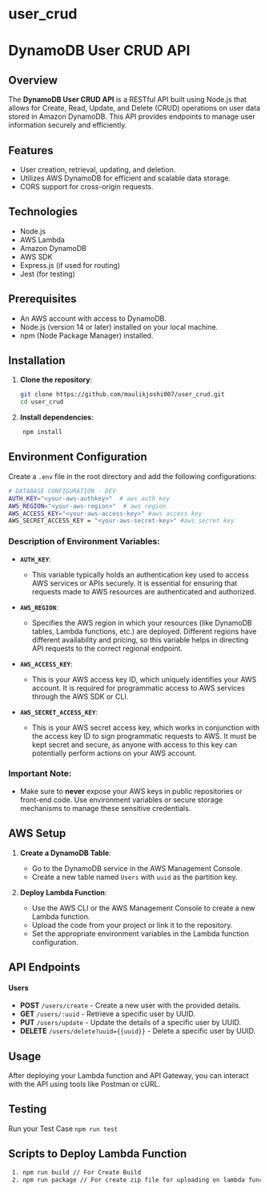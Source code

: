 # user_crud

# DynamoDB User CRUD API

## Overview
The **DynamoDB User CRUD API** is a RESTful API built using Node.js that allows for Create, Read, Update, and Delete (CRUD) operations on user data stored in Amazon DynamoDB. This API provides endpoints to manage user information securely and efficiently.

## Features
- User creation, retrieval, updating, and deletion.
- Utilizes AWS DynamoDB for efficient and scalable data storage.
- CORS support for cross-origin requests.

## Technologies
- Node.js
- AWS Lambda
- Amazon DynamoDB
- AWS SDK
- Express.js (if used for routing)
- Jest (for testing)

## Prerequisites
- An AWS account with access to DynamoDB.
- Node.js (version 14 or later) installed on your local machine.
- npm (Node Package Manager) installed.

## Installation
1. **Clone the repository**:
   ```bash
   git clone https://github.com/maulikjoshi007/user_crud.git
   cd user_crud
   ``` 

2.  **Install dependencies**:
    
```bash
	npm install
   ```

## Environment Configuration

Create a `.env` file in the root directory and add the following configurations:

```bash
# DATABASE CONFIGURATION - DEV
AUTH_KEY="<your-aws-authkey>"  # aws auth key
AWS_REGION="<your-aws-region>"  # aws region
AWS_ACCESS_KEY="<your-aws-access-key>" #aws access key
AWS_SECRET_ACCESS_KEY = "<your-aws-secret-key>" #aws secret key
```
### Description of Environment Variables:

-   **`AUTH_KEY`**:
    
    -   This variable typically holds an authentication key used to access AWS services or APIs securely. It is essential for ensuring that requests made to AWS resources are authenticated and authorized.
-   **`AWS_REGION`**:
    
    -   Specifies the AWS region in which your resources (like DynamoDB tables, Lambda functions, etc.) are deployed. Different regions have different availability and pricing, so this variable helps in directing API requests to the correct regional endpoint.
-   **`AWS_ACCESS_KEY`**:
    
    -   This is your AWS access key ID, which uniquely identifies your AWS account. It is required for programmatic access to AWS services through the AWS SDK or CLI.
-   **`AWS_SECRET_ACCESS_KEY`**:
    
    -   This is your AWS secret access key, which works in conjunction with the access key ID to sign programmatic requests to AWS. It must be kept secret and secure, as anyone with access to this key can potentially perform actions on your AWS account.

### Important Note:

-   Make sure to **never** expose your AWS keys in public repositories or front-end code. Use environment variables or secure storage mechanisms to manage these sensitive credentials.

## AWS Setup

1.  **Create a DynamoDB Table**:
    
    -   Go to the DynamoDB service in the AWS Management Console.
    -   Create a new table named `Users` with `uuid` as the partition key.
    
2.  **Deploy Lambda Function**:
	    
    -   Use the AWS CLI or the AWS Management Console to create a new Lambda function.
    -   Upload the code from your project or link it to the repository.
    -   Set the appropriate environment variables in the Lambda function configuration.
    
  
## API Endpoints
#### Users

-   **POST** `/users/create` - Create a new user with the provided details.
-   **GET** `/users/:uuid` - Retrieve a specific user by UUID.
-   **PUT** `/users/update` - Update the details of a specific user by UUID.
-   **DELETE** `/users/delete?uuid={{uuid}}` - Delete a specific user by UUID.

## Usage

After deploying your Lambda function and API Gateway, you can interact with the API using tools like Postman or cURL.

 
## Testing
 Run your Test Case 
    ```npm run test
    ```



## Scripts to Deploy Lambda Function
``` bash
 1. npm run build // For Create Build
 2. npm run package // For create zip file for uploading on lambda function
